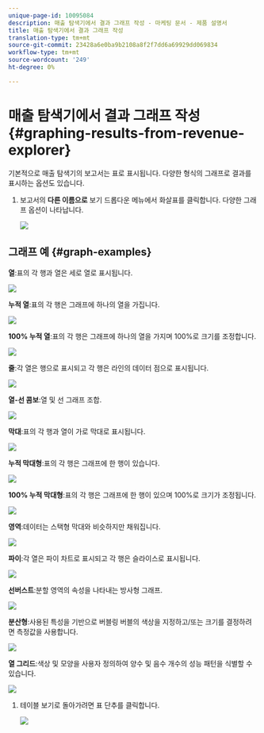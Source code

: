 ```yaml
---
unique-page-id: 10095084
description: 매출 탐색기에서 결과 그래프 작성 - 마케팅 문서 - 제품 설명서
title: 매출 탐색기에서 결과 그래프 작성
translation-type: tm+mt
source-git-commit: 23428a6e0ba9b2108a8f2f7dd6a69929dd069834
workflow-type: tm+mt
source-wordcount: '249'
ht-degree: 0%

---
```



# 매출 탐색기에서 결과 그래프 작성 {#graphing-results-from-revenue-explorer}

기본적으로 매출 탐색기의 보고서는 표로 표시됩니다. 다양한 형식의 그래프로 결과를 표시하는 옵션도 있습니다.

1. 보고서의 **다른 이름으로** 보기 드롭다운 메뉴에서 화살표를 클릭합니다. 다양한 그래프 옵션이 나타납니다.

   ![](assets/one-1.png)

## 그래프 예 {#graph-examples}

**열**:표의 각 행과 열은 세로 열로 표시됩니다.

![](assets/column.png)

**누적 열**:표의 각 행은 그래프에 하나의 열을 가집니다.

![](assets/stacked-column.png)

**100% 누적 열**:표의 각 행은 그래프에 하나의 열을 가지며 100%로 크기를 조정합니다.

![](assets/100-stacked-column.png)

**줄**:각 열은 행으로 표시되고 각 행은 라인의 데이터 점으로 표시됩니다.

![](assets/line.png)

**열-선 콤보**:열 및 선 그래프 조합.

![](assets/column-line-combo.png)

**막대**:표의 각 행과 열이 가로 막대로 표시됩니다.

![](assets/bar.png)

**누적 막대형**:표의 각 행은 그래프에 한 행이 있습니다.

![](assets/stacked-bar.png)

**100% 누적 막대형**:표의 각 행은 그래프에 한 행이 있으며 100%로 크기가 조정됩니다.

![](assets/100-stacked-bar.png)

**영역**:데이터는 스택형 막대와 비슷하지만 채워집니다.

![](assets/area.png)

**파이**:각 열은 파이 차트로 표시되고 각 행은 슬라이스로 표시됩니다.

![](assets/pie.png)

**선버스트**:분할 영역의 속성을 나타내는 방사형 그래프.

![](assets/sunburst.png)

**분산형**:사용된 특성을 기반으로 버블링 버블의 색상을 지정하고/또는 크기를 결정하려면 측정값을 사용합니다.

![](assets/scatter.png)

**열 그리드**:색상 및 모양을 사용자 정의하여 양수 및 음수 개수의 성능 패턴을 식별할 수 있습니다.

![](assets/heat-grid.png)

1. 테이블 보기로 돌아가려면 표 단추를 클릭합니다.

   ![](assets/two-1.png)

